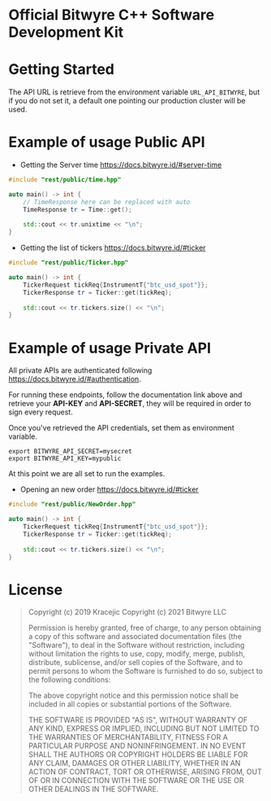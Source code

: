 # Official Bitwyre C++ Software Development Kit

# Getting Started

The API URL is retrieve from the environment variable `URL_API_BITWYRE`, but if you do not set it, a default one
pointing our production cluster will be used.

# Example of usage Public API

- Getting the Server time https://docs.bitwyre.id/#server-time

```c++
#include "rest/public/time.hpp"

auto main() -> int {
    // TimeResponse here can be replaced with auto
    TimeResponse tr = Time::get();
    
    std::cout << tr.unixtime << "\n";
}
```

- Getting the list of tickers https://docs.bitwyre.id/#ticker

```c++
#include "rest/public/Ticker.hpp"

auto main() -> int {
    TickerRequest tickReq{InstrumentT{"btc_usd_spot"}};
    TickerResponse tr = Ticker::get(tickReq);
    
    std::cout << tr.tickers.size() << "\n";
}
```

# Example of usage Private API

All private APIs are authenticated following https://docs.bitwyre.id/#authentication.

For running these endpoints, follow the documentation link above and retrieve your **API-KEY** and **API-SECRET**, they will be
required in order to sign every request.

Once you've retrieved the API credentials, set them as environment variable.

```shell
export BITWYRE_API_SECRET=mysecret
export BITWYRE_API_KEY=mypublic
```

At this point we are all set to run the examples.

- Opening an new order https://docs.bitwyre.id/#ticker

```c++
#include "rest/public/NewOrder.hpp"

auto main() -> int {
    TickerRequest tickReq{InstrumentT{"btc_usd_spot"}};
    TickerResponse tr = Ticker::get(tickReq);
    
    std::cout << tr.tickers.size() << "\n";
}
```

# License

> Copyright (c) 2019 Kracejic
> Copyright (c) 2021 Bitwyre LLC
>
> Permission is hereby granted, free of charge, to any person obtaining a copy of this software and associated documentation files (the "Software"), to deal in the Software without restriction, including without limitation the rights to use, copy, modify, merge, publish, distribute, sublicense, and/or sell copies of the Software, and to permit persons to whom the Software is furnished to do so, subject to the following conditions:
>
> The above copyright notice and this permission notice shall be included in all copies or substantial portions of the Software.
>
> THE SOFTWARE IS PROVIDED "AS IS", WITHOUT WARRANTY OF ANY KIND, EXPRESS OR IMPLIED, INCLUDING BUT NOT LIMITED TO THE WARRANTIES OF MERCHANTABILITY, FITNESS FOR A PARTICULAR PURPOSE AND NONINFRINGEMENT. IN NO EVENT SHALL THE AUTHORS OR COPYRIGHT HOLDERS BE LIABLE FOR ANY CLAIM, DAMAGES OR OTHER LIABILITY, WHETHER IN AN ACTION OF CONTRACT, TORT OR OTHERWISE, ARISING FROM, OUT OF OR IN CONNECTION WITH THE SOFTWARE OR THE USE OR OTHER DEALINGS IN THE SOFTWARE.
